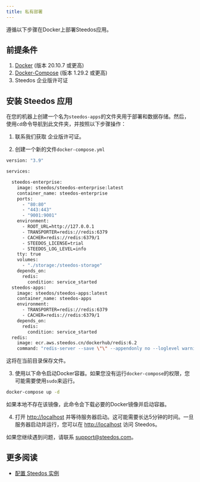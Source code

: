 ```yaml
---
title: 私有部署
---
```


遵循以下步骤在Docker上部署Steedos应用。

## 前提条件

1. [Docker](https://docs.docker.com/get-docker/) (版本 20.10.7 或更高)
2. [Docker-Compose](https://docs.docker.com/compose/install/) (版本 1.29.2 或更高)
3. Steedos 企业版许可证

## 安装 Steedos 应用

在您的机器上创建一个名为`steedos-apps`的文件夹用于部署和数据存储。然后，使用`cd`命令导航到此文件夹，并按照以下步骤操作：

1. 联系我们获取 企业版许可证。

2. 创建一个新的文件`docker-compose.yml`

```bash
version: "3.9"

services:

  steedos-enterprise:
    image: steedos/steedos-enterprise:latest
    container_name: steedos-enterprise
    ports:
      - "80:80"    
      - "443:443" 
      - "9001:9001"
    environment:
      - ROOT_URL=http://127.0.0.1
      - TRANSPORTER=redis://redis:6379
      - CACHER=redis://redis:6379/1
      - STEEDOS_LICENSE=trial
      - STEEDOS_LOG_LEVEL=info
    tty: true
    volumes:
      - "./storage:/steedos-storage"
    depends_on:
      redis:
        condition: service_started
  steedos-apps:
    image: steedos/steedos-apps:latest
    container_name: steedos-apps
    environment:
      - TRANSPORTER=redis://redis:6379
      - CACHER=redis://redis:6379/1
    depends_on:
      redis:
        condition: service_started
  redis:
    image: ecr.aws.steedos.cn/dockerhub/redis:6.2
    command: "redis-server --save \"\" --appendonly no --loglevel warning"
```

这将在当前目录保存文件。

3. 使用以下命令启动Docker容器。如果您没有运行`docker-compose`的权限，您可能需要使用`sudo`来运行。

```bash
docker-compose up -d
```

如果本地不存在该镜像，此命令会下载必要的Docker镜像并启动容器。

4. 打开 [http://localhost](http://localhost) 并等待服务器启动。这可能需要长达5分钟的时间。一旦服务器启动并运行，您可以在 [http://localhost](http://localhost) 访问 Steedos。

如果您继续遇到问题，请联系 [support@steedos.com](mailto:support@steedos.com)。

## 更多阅读

* [配置 Steedos 实例](/deploy/steedos-config)
